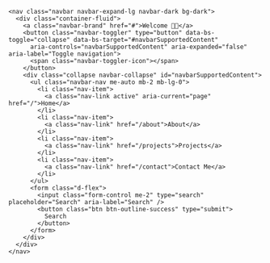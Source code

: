 <!DOCTYPE html>
<html lang="en">

<head>
  <!-- Required meta tags -->
  <meta charset="utf-8" />
  <meta name="viewport" content="width=device-width, initial-scale=1, shrink-to-fit=no" />
 
  <!-- Bootstrap CSS v5.0.2 -->
  <link rel="stylesheet" href="https://cdn.jsdelivr.net/npm/bootstrap@5.0.2/dist/css/bootstrap.min.css"
    integrity="sha384-EVSTQN3/azprG1Anm3QDgpJLIm9Nao0Yz1ztcQTwFspd3yD65VohhpuuCOmLASjC" crossorigin="anonymous" />

    <nav class="navbar navbar-expand-lg navbar-dark bg-dark">
      <div class="container-fluid">
        <a class="navbar-brand" href="#">Welcome 👋🏿</a>
        <button class="navbar-toggler" type="button" data-bs-toggle="collapse" data-bs-target="#navbarSupportedContent"
          aria-controls="navbarSupportedContent" aria-expanded="false" aria-label="Toggle navigation">
          <span class="navbar-toggler-icon"></span>
        </button>
        <div class="collapse navbar-collapse" id="navbarSupportedContent">
          <ul class="navbar-nav me-auto mb-2 mb-lg-0">
            <li class="nav-item">
              <a class="nav-link active" aria-current="page" href="/">Home</a>
            </li>
            <li class="nav-item">
              <a class="nav-link" href="/about">About</a>
            </li>
            <li class="nav-item">
              <a class="nav-link" href="/projects">Projects</a>
            </li>
            <li class="nav-item">
              <a class="nav-link" href="/contact">Contact Me</a>
            </li>
          </ul>
          <form class="d-flex">
            <input class="form-control me-2" type="search" placeholder="Search" aria-label="Search" />
            <button class="btn btn-outline-success" type="submit">
              Search
            </button>
          </form>
        </div>
      </div>
    </nav>    
  </head>



</html>
